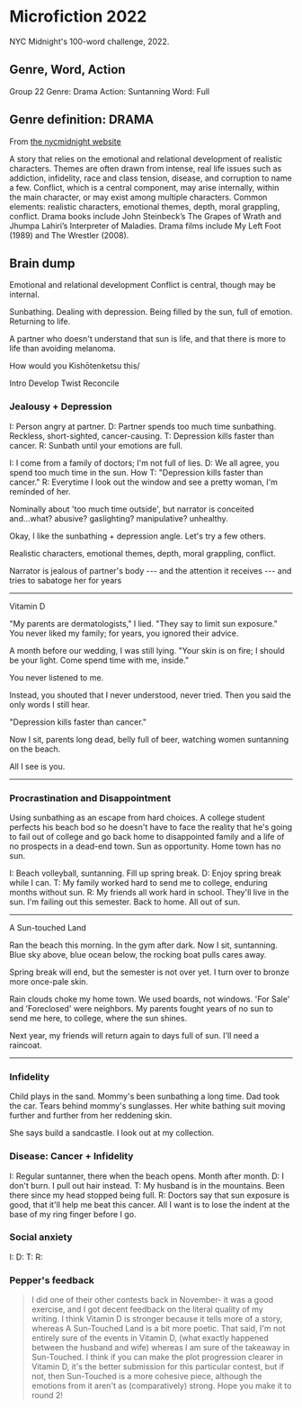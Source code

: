 # Microfiction 2022
NYC Midnight's 100-word challenge, 2022.

## Genre, Word, Action
Group 22
Genre: Drama
Action: Suntanning
Word: Full

## Genre definition: DRAMA
From [the nycmidnight website](https://www.nycmidnight.com/genres)

A story that relies on the emotional and relational development of realistic characters. Themes are often drawn from intense, real life issues such as addiction, infidelity, race and class tension, disease, and corruption to name a few. Conflict, which is a central component, may arise internally, within the main character, or may exist among multiple characters. Common elements: realistic characters, emotional themes, depth, moral grappling, conflict. Drama books include John Steinbeck’s The Grapes of Wrath and Jhumpa Lahiri’s Interpreter of Maladies. Drama films include My Left Foot (1989) and The Wrestler (2008).

## Brain dump

Emotional and relational development
Conflict is central, though may be internal.

Sunbathing. Dealing with depression. Being filled by the sun, full of emotion. Returning to life.

A partner who doesn't understand that sun is life, and that there is more to life than avoiding melanoma.

How would you Kishōtenketsu this/

Intro Develop Twist Reconcile

### Jealousy + Depression
I: Person angry at partner.
D: Partner spends too much time sunbathing. Reckless, short-sighted, cancer-causing.
T: Depression kills faster than cancer.
R: Sunbath until your emotions are full.

I: I come from a family of doctors; I'm not full of lies.
D: We all agree, you spend too much time in the sun. How 
T: "Depression kills faster than cancer."
R: Everytime I look out the window and see a pretty woman, I'm reminded of her.

Nominally about 'too much time outside', but narrator is conceited and...what? abusive? gaslighting? manipulative? unhealthy.

Okay, I like the sunbathing + depression angle. Let's try a few others.

Realistic characters, emotional themes, depth, moral grappling, conflict.

Narrator is jealous of partner's body --- and the attention it receives --- and tries to sabatoge her for years

****
Vitamin D
<!-- Draft: 97 words -->
"My parents are dermatologists," I lied. "They say to limit sun exposure." You never liked my family; for years, you ignored their advice.

A month before our wedding, I was still lying. "Your skin is on fire; I should be your light. Come spend time with me, inside."

You never listened to me.

Instead, you shouted that I never understood, never tried. Then you said the only words I still hear.

"Depression kills faster than cancer."

Now I sit, parents long dead, belly full of beer, watching women suntanning on the beach.

All I see is you.
****

### Procrastination and Disappointment
Using sunbathing as an escape from hard choices. A college student perfects his beach bod so he doesn't have to face the reality that he's going to fail out of college and go back home to disappointed family and a life of no prospects in a dead-end town. Sun as opportunity. Home town has no sun.

I: Beach volleyball, suntanning. Fill up spring break.
D: Enjoy spring break while I can.
T: My family worked hard to send me to college, enduring months without sun.
R: My friends all work hard in school. They'll live in the sun. I'm failing out this semester. Back to home. All out of sun.

****
A Sun-touched Land
<!-- Draft: 96 words -->
Ran the beach this morning. In the gym after dark. Now I sit, suntanning. Blue sky above, blue ocean below, the rocking boat pulls cares away.

Spring break will end, but the semester is not over yet. I turn over to bronze more once-pale skin.

Rain clouds choke my home town. We used boards, not windows. 'For Sale' and 'Foreclosed' were neighbors. My parents fought years of no sun to send me here, to college, where the sun shines.

Next year, my friends will return again to days full of sun. I'll need a raincoat.
****


### Infidelity
Child plays in the sand. Mommy's been sunbathing a long time. Dad took the car. Tears behind mommy's sunglasses.
Her white bathing suit moving further and further from her reddening skin.

She says build a sandcastle. I look out at my collection.

### Disease: Cancer + Infidelity
I: Regular suntanner, there when the beach opens. Month after month.
D: I don't burn. I pull out hair instead.
T: My husband is in the mountains. Been there since my head stopped being full.
R: Doctors say that sun exposure is good, that it'll help me beat this cancer. All I want is to lose the indent at the base of my ring finger before I go.

### Social anxiety
I:
D:
T:
R:


### Pepper's feedback
> I did one of their other contests back in November- it was a good exercise, and I got decent feedback on the literal quality of my writing.
> I think Vitamin D is stronger because it tells more of a story, whereas A Sun-Touched Land is a bit more poetic. That said, I'm not entirely sure of the events in Vitamin D, (what exactly happened between the husband and wife) whereas I am sure of the takeaway in Sun-Touched. I think if you can make the plot progression clearer in Vitamin D, it's the better submission for this particular contest, but if not, then Sun-Touched is a more cohesive piece, although the emotions from it aren't as (comparatively) strong.
> Hope you make it to round 2!